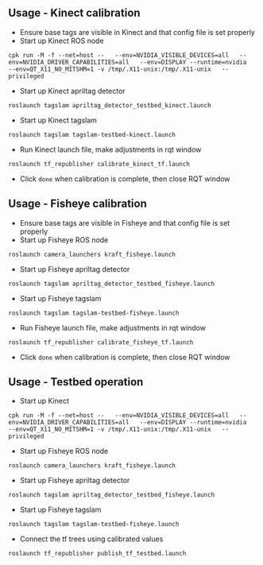 ## Usage - Kinect calibration
+ Ensure base tags are visible in Kinect and that config file is set properly
+ Start up Kinect ROS node
```
cpk run -M -f --net=host --   --env=NVIDIA_VISIBLE_DEVICES=all   --env=NVIDIA_DRIVER_CAPABILITIES=all   --env=DISPLAY --runtime=nvidia   --env=QT_X11_NO_MITSHM=1 -v /tmp/.X11-unix:/tmp/.X11-unix   --privileged
```
+ Start up Kinect apriltag detector
```
roslaunch tagslam apriltag_detector_testbed_kinect.launch
```

+ Start up Kinect tagslam
```
roslaunch tagslam tagslam-testbed-kinect.launch
```
+ Run Kinect launch file, make adjustments in rqt window
```
roslaunch tf_republisher calibrate_kinect_tf.launch
```
+ Click `done` when calibration is complete, then close RQT window

## Usage - Fisheye calibration
+ Ensure base tags are visible in Fisheye and that config file is set properly
+ Start up Fisheye ROS node
```
roslaunch camera_launchers kraft_fisheye.launch
```
+ Start up Fisheye apriltag detector
```
roslaunch tagslam apriltag_detector_testbed_fisheye.launch
```

+ Start up Fisheye tagslam
```
roslaunch tagslam tagslam-testbed-fisheye.launch
```
+ Run Fisheye launch file, make adjustments in rqt window
```
roslaunch tf_republisher calibrate_fisheye_tf.launch
```
+ Click `done` when calibration is complete, then close RQT window

## Usage - Testbed operation
+ Start up Kinect
```
cpk run -M -f --net=host --   --env=NVIDIA_VISIBLE_DEVICES=all   --env=NVIDIA_DRIVER_CAPABILITIES=all   --env=DISPLAY --runtime=nvidia   --env=QT_X11_NO_MITSHM=1 -v /tmp/.X11-unix:/tmp/.X11-unix   --privileged
```
+ Start up Fisheye ROS node
```
roslaunch camera_launchers kraft_fisheye.launch
```
+ Start up Fisheye apriltag detector
```
roslaunch tagslam apriltag_detector_testbed_fisheye.launch
```
+ Start up Fisheye tagslam
```
roslaunch tagslam tagslam-testbed-fisheye.launch
```
+ Connect the tf trees using calibrated values
```
roslaunch tf_republisher publish_tf_testbed.launch
```
